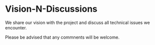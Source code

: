 # Vision-N-Discussions
We share our vision with the project and discuss all technical issues we encounter. 

Please be advised that any commnents will be welcome.  
